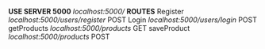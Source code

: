 **USE SERVER 5000**
_localhost:5000/_
**ROUTES**
Register _localhost:5000/users/register_ POST
Login _localhost:5000/users/login_ POST
getProducts _localhost:5000/products_ GET
saveProduct _localhost:5000/products_ POST
